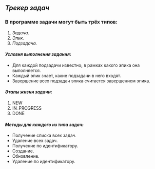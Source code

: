 ## *Трекер задач*

### В программе задачи могут быть трёх типов:
1. *_Задача._*
2. *_Эпик_.*
3. *_Подзадача._*    

#### ___**Условия выполнения задания:**___

* Для каждой подзадачи известно, в рамках какого эпика она выполняется.
* Каждый эпик знает, какие подзадачи в него входят.
* Завершение всех подзадач эпика считается завершением эпика.
####  ___**Этапы жизни задачи:**___
1. NEW
2. IN_PROGRESS
3. DONE

####  ___**Методы для каждого из типа задач:**___

* Получение списка всех задач.
* Удаление всех задач.
* Получение по идентификатору.
* Создание. 
* Обновление. 
* Удаление по идентификатору.
